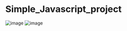 # Simple_Javascript_project
![image](https://user-images.githubusercontent.com/53254307/114849776-b726eb80-9dfd-11eb-83f3-765976105d4c.png)
![image](https://user-images.githubusercontent.com/53254307/114850048-01a86800-9dfe-11eb-91ca-0472c1c189a9.png)

